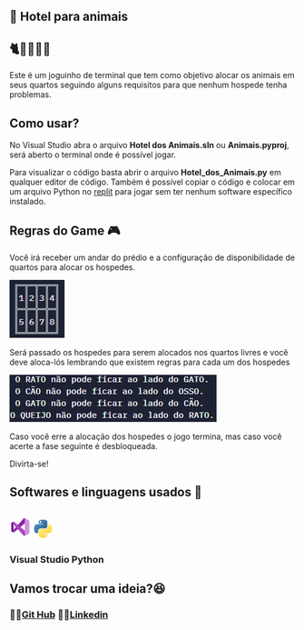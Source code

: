 <h2>🏨 Hotel para animais</h2>
<h2>🐈🐩🐀🦴🧀</h2>

Este é um joguinho de terminal que tem como objetivo alocar os animais em seus quartos seguindo alguns requisitos para que nenhum hospede tenha problemas. 

<h2>Como usar?</h2>

No Visual Studio abra o arquivo **Hotel dos Animais.sln** ou **Animais.pyproj**, será aberto o terminal onde é possível jogar.

Para visualizar o código basta abrir o arquivo **Hotel_dos_Animais.py** em qualquer editor de código. Também é possível copiar o código e colocar em um arquivo Python no <a href="https://replit.com/">replit</a> para jogar sem ter nenhum software específico instalado.

<h2>Regras do Game 🎮</h2>

Você irá receber um andar do prédio e a configuração de disponibilidade de quartos para alocar os hospedes.

<img src="./imageReadMe/quartos.png">

Será passado os hospedes para serem alocados nos quartos livres e você deve aloca-lós lembrando que existem regras para cada um dos hospedes

<img src="./imageReadMe/regras.png">

Caso você erre a alocação dos hospedes o jogo termina, mas caso você acerte a fase seguinte é desbloqueada.

Divirta-se!

## Softwares  e linguagens usados 💾

##        <img src="./imageReadMe/icons8-visual-studio-48.png" style="zoom:80%;" >             <img src="./imageReadMe/python.png">

###  Visual Studio         Python



## Vamos trocar uma ideia?😆



### 🐱‍👤[Git Hub](https://github.com/Aristimunho)                                         🙋‍♂️[Linkedin](https://www.linkedin.com/in/abraão-aristimunho-23a784223/)                          

